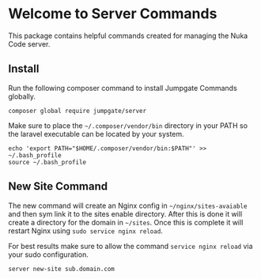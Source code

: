 Welcome to Server Commands
=============================
This package contains helpful commands created for managing the Nuka Code server.

Install
-------
Run the following composer command to install Jumpgate Commands globally.

    composer global require jumpgate/server

Make sure to place the ``~/.composer/vendor/bin`` directory in your PATH so the laravel executable can be located by your system.

    echo 'export PATH="$HOME/.composer/vendor/bin:$PATH"' >> ~/.bash_profile
    source ~/.bash_profile

New Site Command
-----
The new command will create an Nginx config in ``~/nginx/sites-avaiable`` and then sym link it to the sites enable directory.
After this is done it will create a directory for the domain in ``~/sites``. Once this is complete it will restart Nginx using ``sudo service nginx reload``.

For best results make sure to allow the command ``service nginx reload`` via your sudo configuration.

    server new-site sub.domain.com
